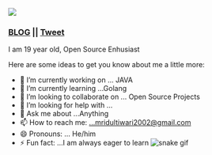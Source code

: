  ![](https://user-images.githubusercontent.com/92802892/157579254-dddded88-eaa5-4fed-b674-732c46ebe024.jpg)
### [BLOG](https://dev.to/mridul_it_is) || [Tweet](https://twitter.com/Mridul_It_is)
I am 19 year old, Open Source Enhusiast

Here are some ideas to get you know about me a little more:

- 🔭 I’m currently working on ... JAVA
- 🌱 I’m currently learning ...Golang
- 👯 I’m looking to collaborate on ... Open Source Projects
- 🤔 I’m looking for help with ...
- 💬 Ask me about ...Anything
- 📫 How to reach me: ...mridultiwari2002@gmail.com
- 😄 Pronouns: ... He/him
- ⚡ Fun fact: ...I am always eager to learn
![snake gif](https://github.com/Mridul/MridulTi/blob/output/github-contribution-grid-snake.svg)
